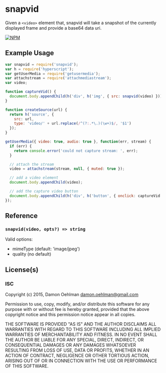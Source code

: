 # snapvid

Given a `<video>` element that, snapvid will take a snapshot of the
currently displayed frame and provide a base64 data uri.


[![NPM](https://nodei.co/npm/snapvid.png)](https://nodei.co/npm/snapvid/)



## Example Usage

```js
var snapvid = require('snapvid');
var h = require('hyperscript');
var getUserMedia = require('getusermedia');
var attachstream = require('attachmediastream');
var video;

function captureVid() {
  document.body.appendChild(h('div', h('img', { src: snapvid(video) })));
}

function createSource(url) {
  return h('source', {
    src: url,
    type: 'video/' + url.replace(/^(?:.*\.)(\w+)$/, '$1')
  });
}

getUserMedia({ video: true, audio: true }, function(err, stream) {
  if (err) {
    return console.error('could not capture stream: ', err);
  }

  // attach the stream
  video = attachstream(stream, null, { muted: true });

  // add a video element
  document.body.appendChild(video);

  // add the capture video button
  document.body.appendChild(h('div', h('button', { onclick: captureVid }, 'capture')));
});

```

## Reference

### `snapvid(video, opts?) => string`

Valid options:

- mimeType (default: 'image/jpeg')
- quality (no default)

## License(s)

### ISC

Copyright (c) 2015, Damon Oehlman <damon.oehlman@gmail.com>

Permission to use, copy, modify, and/or distribute this software for any
purpose with or without fee is hereby granted, provided that the above
copyright notice and this permission notice appear in all copies.

THE SOFTWARE IS PROVIDED "AS IS" AND THE AUTHOR DISCLAIMS ALL WARRANTIES WITH
REGARD TO THIS SOFTWARE INCLUDING ALL IMPLIED WARRANTIES OF MERCHANTABILITY
AND FITNESS. IN NO EVENT SHALL THE AUTHOR BE LIABLE FOR ANY SPECIAL, DIRECT,
INDIRECT, OR CONSEQUENTIAL DAMAGES OR ANY DAMAGES WHATSOEVER RESULTING FROM
LOSS OF USE, DATA OR PROFITS, WHETHER IN AN ACTION OF CONTRACT, NEGLIGENCE OR
OTHER TORTIOUS ACTION, ARISING OUT OF OR IN CONNECTION WITH THE USE OR
PERFORMANCE OF THIS SOFTWARE.
